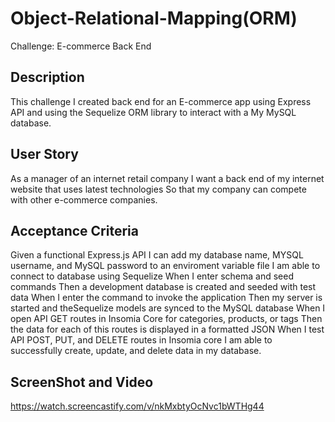 # Object-Relational-Mapping(ORM)
Challenge: E-commerce Back End

## Description

This challenge I created back end for an  E-commerce app using Express API and using the Sequelize ORM library to interact with a My MySQL database.

## User Story

As a manager of an internet retail company
I want a back end of my internet website that uses latest technologies
So that my company can compete with other e-commerce companies.

## Acceptance Criteria
Given a functional Express.js API
I can add my database name, MYSQL username, and MySQL password to an enviroment variable file
I am able to connect to database using Sequelize
When I enter schema and seed commands
Then a  development database is created and seeded with test data
When I enter the command to invoke the application
Then my server is started and theSequelize models are synced to the MySQL database
When I open API GET routes in Insomia Core for categories, products, or tags
Then the data for each of this routes is displayed in a formatted JSON
When I test API POST, PUT, and DELETE routes in Insomia core
I am able to successfully create, update, and delete data in my database.

## ScreenShot and Video
https://watch.screencastify.com/v/nkMxbtyOcNvc1bWTHg44